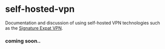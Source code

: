 # self-hosted-vpn
Documentation and discussion of using self-hosted VPN technologies such as the [Signature Expat VPN](https://remotetohome.io/signature-remote-work-expat-vpn/).

### coming soon..
